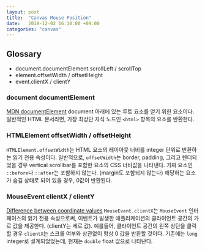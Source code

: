 ```yaml
---
layout: post
title:  "Canvas Mouse Position"
date:   2018-12-02 16:10:00 +09:00
categories: "canvas"
---
```


## Glossary
* document.documentElement.scrollLeft / scrollTop
* element.offsetWidth / offsetHeight
* event.clientX / clientY

### document documentElement
[MDN documentElement][reference-01]
document 아래에 있는 루트 요소를 얻기 위한 요소이다. 일반적인 HTML 문서라면, 가장 최상단 자식 노드인 `<html>` 항목의 요소를 반환한다.

### HTMLElement offsetWidth / offsetHeight
`HTMLElement.offsetWidth`는 HTML 요소의 레이아웃 너비를 integer 단위로 반환하는 읽기 전용 속성이다.
일반적으로, `offsetWidth`는 border, padding, 그리고 렌더되었을 경우 vertical scrollbar를 포함한 요소의 CSS 너비값을 나타낸다. 가짜 요소인 `::before`나 `::after`는 포함하지 않는다. (margin도 포함되지 않는다)
해당하는 요소가 숨김 상태로 되어 있을 경우, 0값이 반환된다.

### MouseEvent clientX / clientY
[Difference between coordinate values][reference-02]
`MouseEvent.clientX`는 `MouseEvent` 인터페이스의 읽기 전용 속성으로써, 이벤트가 발생한 애플리케이션의 클라이언트 공간의 가로 값을 제공한다. (clientY는 세로 값). 예를들어, 클라이언트 공간의 왼쪽 상단을 클릭할 경우 `clientX`는 스크롤 여부와 상관없이 항상 0 값을 반환할 것이다. 기존에는 `long` integer로 설계되었었는데, 현재는 `double` float 값으로 나타난다.



[reference-01]:https://developer.mozilla.org/ko/docs/Web/API/Document/documentElement
[reference-02]:https://stackoverflow.com/questions/6073505/what-is-the-difference-between-screenx-y-clientx-y-and-pagex-y